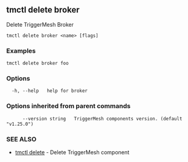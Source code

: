 ## tmctl delete broker

Delete TriggerMesh Broker

```
tmctl delete broker <name> [flags]
```

### Examples

```
tmctl delete broker foo
```

### Options

```
  -h, --help   help for broker
```

### Options inherited from parent commands

```
      --version string   TriggerMesh components version. (default "v1.25.0")
```

### SEE ALSO

* [tmctl delete](tmctl_delete.md)	 - Delete TriggerMesh component

